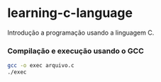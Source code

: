 # learning-c-language
Introdução a programação usando a linguagem C.

### Compilação e execução usando o GCC
```bash
gcc -o exec arquivo.c
./exec
```

